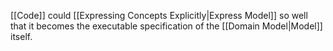 [[Code]] could [[Expressing Concepts Explicitly|Express Model]] so well that it becomes the executable specification of the [[Domain Model|Model]] itself.

